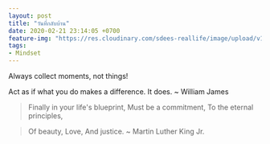 ```yaml
---
layout: post
title: "วันที่กลับบ้าน"
date: 2020-02-21 23:14:05 +0700
feature-img: "https://res.cloudinary.com/sdees-reallife/image/upload/v1555658919/sample_feature_img.png"
tags:
- Mindset
---
```


Always collect moments, not things!

<i class="fa fa-child" style="color:plum"></i>

Act as if what you do makes a difference. It does. ~ William James

> Finally in your life's blueprint, Must be a commitment, To the eternal principles,

>Of beauty, Love, And justice. ~ Martin Luther King Jr.
